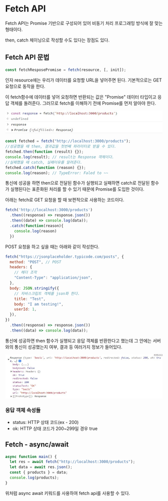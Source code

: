 # Fetch API

Fetch API는 Promise 기반으로 구성되어 있어 비동기 처리 프로그래밍 방식에 잘 맞는 형태이다.

then, catch 체이닝으로 작성할 수도 있다는 장점도 있다.

## Fetch API 문법

```javascript
const fetchResposePromise = fetch(resource, [, init]);
```

인자 resource에는 우리가 데이터를 요청할 URL을 넣어주면 된다. 기본적으로는 GET요청으로 동작을 한다.

이 fetch함수에 데이터를 넣어 요청하면 반환되는 값은 "Promise" 데이터 타입이고 응답 객체를 돌려준다. 그러므로 fetch를 이해하기 전에 Promise를 먼저 알아야 한다.

![프로미스 응답 객체](/images/promise-object.md.jpg)

```javascript
const fetched = fetch("http://localhost:3000/products");
//성공했을 때 then, 결과값을 첫번째 파라미터로 받을 수 있다.
fetched.then(function (result) {});
console.log(result); // result는 Response 객체이다.
//실패했을 때 catch, 실패이유를 알려준다.
fetched.catch(function (reason) {});
console.log(reason); // TypeError: Faled to ~~
```

통신에 성공을 하면 then으로 전달된 함수가 실행되고 실패하면 catch로 전달된 함수가 실행된다는 표준화된 처리를 할 수 있기 때문에 Promise를 도입한 것이다.

아래는 fetch로 GET 요청을 할 때 보편적으로 사용하는 코드이다.

```javascript
fetch('http://localhost:3000/products')
  .then((response) => response.json())
  .then((date) => console.log(data));
  .catch(function(reason){
    console.log(reason)
  })
```

POST 요청을 하고 싶을 때는 아래와 같이 작성한다.

```javascript
fetch("https://jsonplaceholder.typicode.com/posts", {
  method: "POST", // POST
  headers: {
    // 헤더 조작
    "Content-Type": "application/json",
  },
  body: JSON.stringify({
    // 자바스크립트 객체를 json화 한다.
    title: "Test",
    body: "I am testing!",
    userId: 1,
  }),
})
  .then((response) => response.json())
  .then((data) => console.log(data));
```

통신에 성공하면 then 함수가 실행되고 응답 객체를 반환한다고 했는데 그 안에는 서버와의 통신이 성공했는지 여부, 결과 등 여러가지 정보가 들어있다.

![응답 객체](/images/response-object.jpg)

### 응답 객체 속성들

- status: HTTP 상태 코드(ex - 200)
- ok: HTTP 상태 코드가 200~299일 경우 true

## Fetch - async/await

```javascript
async function main() {
  let res = await fetch("http://localhost:3000/products");
  let data = await res.json();
  const { products } = data;
  console.log(products);
}
```

위처럼 async await 키워드를 사용하여 fetch api를 사용할 수 있다.
